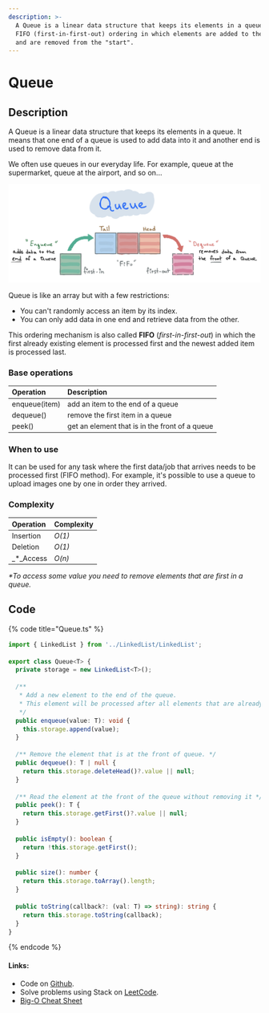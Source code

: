 ```yaml
---
description: >-
  A Queue is a linear data structure that keeps its elements in a queue. It uses
  FIFO (first-in-first-out) ordering in which elements are added to the "end"
  and are removed from the "start".
---
```


# Queue

## Description

A Queue is a linear data structure that keeps its elements in a queue. It means that one end of a queue is used to add data into it and another end is used to remove data from it. 

We often use queues in our everyday life. For example, queue at the supermarket, queue at the airport, and so on...

![](../../.gitbook/assets/img_0111.jpeg)

Queue is like an array but with a few restrictions:

* You can't randomly access an item by its index.
* You can only add data in one end and retrieve data from the other.

This ordering mechanism is also called **FIFO** \(_first-in-first-out_\) in which the first already existing element is processed first and the newest added item is processed last.

### Base operations

| Operation | Description |
| :--- | :--- |
| enqueue\(item\) | add an item to the end of a queue |
| dequeue\(\) | remove the first item in a queue |
| peek\(\) | get an element that is in the front of a queue |

### When to use

It can be used for any task where the first data/job that arrives needs to be processed first \(FIFO method\). For example, it's possible to use a queue to upload images one by one in order they arrived.

### Complexity

| Operation | Complexity |
| :--- | :--- |
| Insertion | _O\(1\)_ |
| Deletion | _O\(1\)_ |
| _\*_Access | _O\(n\)_ |

_\*To access some value you need to remove elements that are first in a queue._

## Code

{% code title="Queue.ts" %}
```typescript
import { LinkedList } from '../LinkedList/LinkedList';

export class Queue<T> {
  private storage = new LinkedList<T>();

  /**
   * Add a new element to the end of the queue.
   * This element will be processed after all elements that are already in the queue.
   */
  public enqueue(value: T): void {
    this.storage.append(value);
  }

  /** Remove the element that is at the front of queue. */
  public dequeue(): T | null {
    return this.storage.deleteHead()?.value || null;
  }

  /** Read the element at the front of the queue without removing it */
  public peek(): T {
    return this.storage.getFirst()?.value || null;
  }

  public isEmpty(): boolean {
    return !this.storage.getFirst();
  }

  public size(): number {
    return this.storage.toArray().length;
  }

  public toString(callback?: (val: T) => string): string {
    return this.storage.toString(callback);
  }
}
```
{% endcode %}

#### Links:

* Code on [Github](https://github.com/UgRoss/data-structures-typescript/tree/main/src/data-structures/Queue).
* Solve problems using Stack on [LeetCode](https://leetcode.com/tag/queue/).
* [Big-O Cheat Sheet](https://www.bigocheatsheet.com/)

